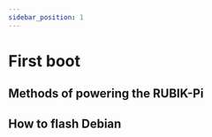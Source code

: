 ```yaml
---
sidebar_position: 1
---
```


# First boot

## Methods of powering the RUBIK-Pi

## How to flash Debian
